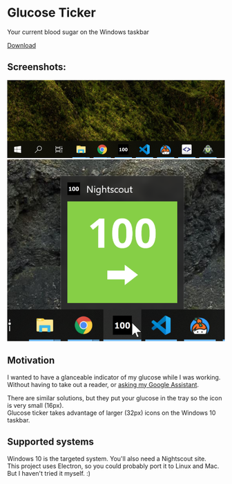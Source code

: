 # Glucose Ticker

Your current blood sugar on the Windows taskbar

[Download](https://github.com/nielsmaerten/glucose-ticker/releases)

## Screenshots:
![Screenshot1](/screenshot1.png)
![Screenshot2](/screenshot2.png)

## Motivation
I wanted to have a glanceable indicator of my glucose while I was working.   
Without having to take out a reader, or [asking my Google Assistant](https://git.io/nightscoutstatus).  

There are similar solutions, but they put your glucose in the tray so the icon is very small (16px).  
 Glucose ticker takes advantage of larger (32px) icons on the Windows 10 taskbar.

## Supported systems
Windows 10 is the targeted system. You'll also need a Nightscout site.  
This project uses Electron, so you could probably port it to Linux and Mac. But I haven't tried it myself. :)